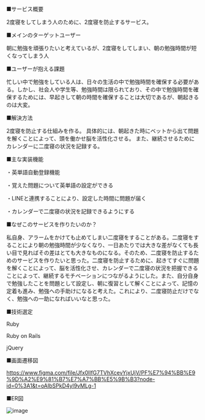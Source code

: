 ■サービス概要

2度寝をしてしまう人のために、2度寝を防止するサービス。

■メインのターゲットユーザー

朝に勉強を頑張りたいと考えているが、2度寝をしてしまい、朝の勉強時間が短くなってしまう人

■ユーザーが抱える課題

忙しい中で勉強をしている人は、日々の生活の中で勉強時間を確保する必要がある。しかし、社会人や学生等、勉強時間は限られており、その中で勉強時間を確保するためには、早起きして朝の時間を確保することは大切であるが、朝起きるのは大変。

■解決方法

2度寝を防止する仕組みを作る。
具体的には、朝起きた時にベットから出て問題を解くことによって、頭を働かせ脳を活性化させる。
また、継続させるためにカレンダーに二度寝の状況を記録する。

■主な実装機能

・英単語自動登録機能

・覚えた問題について英単語の設定ができる

・LINEと連携することにより、設定した時間に問題が届く

・カレンダーで二度寝の状況を記録できるようにする

■なぜこのサービスを作りたいのか？

私自身、アラームをかけても止めてしまい二度寝をすることがある。二度寝をすることにより朝の勉強時間が少なくなり、一日あたりでは大きな差がなくても長い目で見ればその差はとても大きなものになる。そのため、二度寝を防止するためのサービスを作りたいと思った。二度寝を防止するために、起きてすぐに問題を解くことによって、脳を活性化させ、カレンダーで二度寝の状況を把握できることによって、継続するモチベーションにつながるようにした。また、自分自身で勉強したことを問題として設定し、朝に復習として解くことによって、記憶の定着も進み、勉強への手助けになると考えた。これにより、二度寝防止だけでなく、勉強への一助になればいいなと思った。

■技術選定

Ruby

Ruby on Rails

jQuery

■画面遷移図

https://www.figma.com/file/Jfx0llfG7TVhXcevYjxUjV/PF%E7%94%BB%E9%9D%A2%E9%81%B7%E7%A7%BB%E5%9B%B3?node-id=0%3A1&t=oAIbSPkD4yl9vMLg-1

■ER図

![image](https://github.com/ekoki/nidonenne/assets/78673091/e61c7123-6cf4-4f0b-82fa-97a9e1274538)
